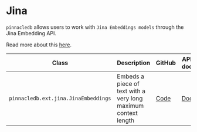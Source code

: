 # Jina

`pinnacledb` allows users to work with `Jina Embeddings models` through the Jina Embedding API.

Read more about this [here](/docs/docs/walkthrough/ai_apis#jina).

| Class | Description | GitHub | API-docs |
| --- | --- | --- | --- |
| `pinnacledb.ext.jina.JinaEmbeddings` | Embeds a piece of text with a very long maximum context length | [Code](https://github.com/SuperDuperDB/pinnacledb/blob/main/pinnacledb/ext/jina/model.py) | [Docs](/docs/api/ext/jina/model#jinaembedding) |